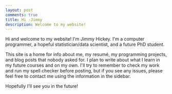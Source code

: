 ```yaml
---
layout: post
comments: true
title: Hi -Jimmy
description: Welcome to my website!
---
```


Hi and welcome to my website! I'm Jimmy Hickey. I'm a computer programmer, a hopeful statistician/data scientist, and a future PhD student. 


This site is a home for info about me, my resumé, my programming projects, and blog posts that nobody asked for. I plan to write about what I learn in my future courses and on my own. I'll try to remember to check my work and run my spell checker before posting, but if you see any issues, please feel free to contact me using the information in the sidebar.


Hopefully I'll see you in the future!
